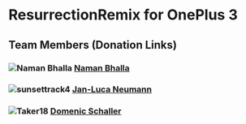 ResurrectionRemix for OnePlus 3
===============================

Team Members (Donation Links)
------------

### ![Naman Bhalla](http://cdn1.xda-developers.com/customavatars/avatar5641921_3.gif)      [Naman Bhalla](http://blog.namanbhalla.in/p/donate.html)
### ![sunsettrack4](http://cdn1.xda-developers.com/customavatars/avatar5623053_3.gif)      [Jan-Luca Neumann](https://paypal.me/sunsettrack4)
### ![Taker18](http://cdn1.xda-developers.com/customavatars/avatar3400932_2.gif)      [Domenic Schaller](https://paypal.me/Taker18)
